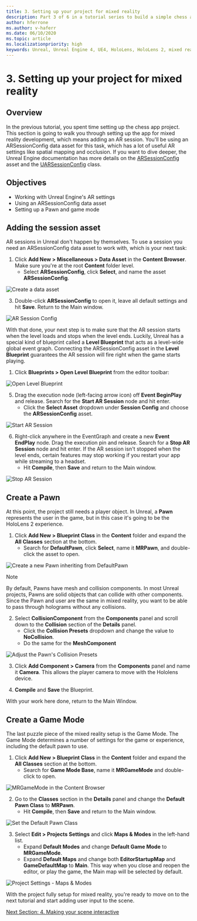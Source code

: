 ```yaml
---
title: 3. Setting up your project for mixed reality
description: Part 3 of 6 in a tutorial series to build a simple chess app using Unreal Engine 4 and the Mixed Reality Toolkit UX Tools plugin
author: hferrone
ms.author: v-haferr
ms.date: 06/10/2020
ms.topic: article
ms.localizationpriority: high
keywords: Unreal, Unreal Engine 4, UE4, HoloLens, HoloLens 2, mixed reality, tutorial, getting started, mrtk, uxt, UX Tools, documentation
---
```


# 3. Setting up your project for mixed reality

## Overview

In the previous tutorial, you spent time setting up the chess app project. This section is going to walk you through setting up the app for mixed reality development, which means adding an AR session. You'll be using an ARSessionConfig data asset for this task, which has a lot of useful AR settings like spatial mapping and occlusion. If you want to dive deeper, the Unreal Engine documentation has more details on the [ARSessionConfig](https://docs.unrealengine.com/en-US/PythonAPI/class/ARSessionConfig.html) asset and the [UARSessionConfig](https://docs.unrealengine.com/en-US/API/Runtime/AugmentedReality/UARSessionConfig/index.html) class.

## Objectives
* Working with Unreal Engine's AR settings 
* Using an ARSessionConfig data asset
* Setting up a Pawn and game mode

## Adding the session asset
AR sessions in Unreal don't happen by themselves. To use a session you need an ARSessionConfig data asset to work with, which is your next task:

1. Click **Add New > Miscellaneous > Data Asset** in the **Content Browser**. Make sure you're at the root **Content** folder level. 
    * Select **ARSessionConfig**, click **Select**, and name the asset **ARSessionConfig**.

![Create a data asset](images/unreal-uxt/3-createasset.PNG)

3. Double-click **ARSessionConfig** to open it, leave all default settings and hit **Save**. Return to the Main window. 

![AR Session Config](images/unreal-uxt/3-arsessionconfig.PNG)

With that done, your next step is to make sure that the AR session starts when the level loads and stops when the level ends. Luckily, Unreal has a special kind of blueprint called a **Level Blueprint** that acts as a level-wide global event graph. Connecting the ARSessionConfig asset in the **Level Blueprint** guarantees the AR session will fire right when the game starts playing.

1. Click **Blueprints > Open Level Blueprint** from the editor toolbar: 

![Open Level Blueprint](images/unreal-uxt/3-level-blueprint.PNG)

5. Drag the execution node (left-facing arrow icon) off **Event BeginPlay** and release. Search for the **Start AR Session** node and hit enter.  
    * Click the **Select Asset** dropdown under **Session Config** and choose the **ARSessionConfig** asset. 

![Start AR Session](images/unreal-uxt/3-start-ar-session.PNG)

6. Right-click anywhere in the EventGraph and create a new **Event EndPlay** node. Drag the execution pin and release. Search for a **Stop AR Session** node and hit enter. If the AR session isn't stopped when the level ends, certain features may stop working if you restart your app while streaming to a headset. 
    * Hit **Compile**, then **Save** and return to the Main window.

![Stop AR Session](images/unreal-uxt/3-stoparsession.PNG)

## Create a Pawn
At this point, the project still needs a player object. In Unreal, a **Pawn** represents the user in the game, but in this case it's going to be the HoloLens 2 experience.

1. Click **Add New > Blueprint Class** in the **Content** folder and expand the **All Classes** section at the bottom. 
    * Search for **DefaultPawn**, click **Select**, name it **MRPawn**, and double-click the asset to open. 

![Create a new Pawn inheriting from DefaultPawn](images/unreal-uxt/3-defaultpawn.PNG)

> [!NOTE]
> By default, Pawns have mesh and collision components. In most Unreal projects, Pawns are solid objects that can collide with other components. Since the Pawn and user are the same in mixed reality, you want to be able to pass through holograms without any collisions. 

2. Select **CollisionComponent** from the **Components** panel and scroll down to the **Collision** section of the **Details** panel. 
    * Click the **Collision Presets** dropdown and change the value to **NoCollision**. 
    * Do the same for the **MeshComponent**

![Adjust the Pawn's Collision Presets](images/unreal-uxt/3-nocollision.PNG)

3. Click **Add Component > Camera** from the **Components** panel and name it **Camera**. This allows the player camera to move with the Hololens device.

4. **Compile** and **Save** the Blueprint.

With your work here done, return to the Main Window.

## Create a Game Mode
The last puzzle piece of the mixed reality setup is the Game Mode. The Game Mode determines a number of settings for the game or experience, including the default pawn to use.

1.	Click **Add New > Blueprint Class** in the **Content** folder and expand the **All Classes** section at the bottom. 
    * Search for **Game Mode Base**, name it **MRGameMode** and double-click to open. 

![MRGameMode in the Content Browser](images/unreal-uxt/3-gamemode.PNG)

2.	Go to the **Classes** section in the **Details** panel and change the **Default Pawn Class** to **MRPawn**. 
    * Hit **Compile**, then **Save** and return to the Main window. 

![Set the Default Pawn Class](images/unreal-uxt/3-setpawn.PNG)

3.	Select **Edit > Projects Settings** and click **Maps & Modes** in the left-hand list. 
    * Expand **Default Modes** and change **Default Game Mode** to **MRGameMode**. 
    * Expand **Default Maps** and change both **EditorStartupMap** and **GameDefaultMap** to **Main**. This way when you close and reopen the editor, or play the game, the Main map will be selected by default.

![Project Settings - Maps & Modes](images/unreal-uxt/3-mapsandmodes.PNG)

With the project fully setup for mixed reality, you're ready to move on to the next tutorial and start adding user input to the scene. 

[Next Section: 4. Making your scene interactive](unreal-uxt-ch4.md)